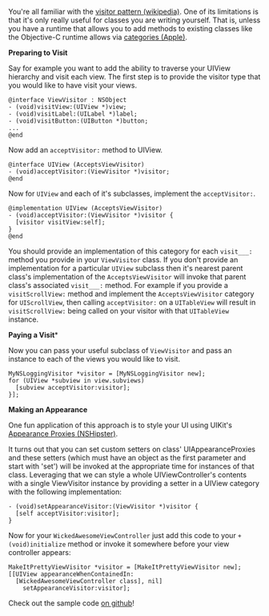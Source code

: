 You're all familiar with the [visitor pattern (wikipedia)](http://en.wikipedia.org/wiki/Visitor_pattern). One of its limitations is that it's only really useful for classes you are writing yourself. That is, unless you have a runtime that allows you to add methods to existing classes like the Objective-C runtime allows via [categories (Apple)](http://developer.apple.com/library/ios/#documentation/cocoa/conceptual/ProgrammingWithObjectiveC/CustomizingExistingClasses/CustomizingExistingClasses.html).


**Preparing to Visit**

Say for example you want to add the ability to traverse your UIView hierarchy and visit each view. The first step is to provide the visitor type that you would like to have visit your views.

    @interface ViewVisitor : NSObject
    - (void)visitView:(UIView *)view;
    - (void)visitLabel:(UILabel *)label;
    - (void)visitButton:(UIButton *)button;
    ...
    @end

Now add an `acceptVisitor:` method to UIView.

    @interface UIView (AcceptsViewVisitor)
    - (void)acceptVisitor:(ViewVisitor *)visitor;
    @end

Now for `UIView` and each of it's subclasses, implement the `acceptVisitor:`.

    @implementation UIView (AcceptsViewVisitor)
    - (void)acceptVisitor:(ViewVisitor *)visitor {
      [visitor visitView:self];
    }
    @end

You should provide an implementation of this category for each `visit___:` method you provide in your `ViewVisitor` class. If you don't provide an implementation for a particular `UIView` subclass then it's nearest parent class's implementation of the `AcceptsViewVisitor` will invoke that parent class's associated `visit___:` method. For example if you provide a `visitScrollView:` method and implement the `AcceptsViewVisitor` category for `UIScrollView`, then calling `acceptVisitor:` on a `UITableView` will result in `visitScrollView:` being called on your visitor with that `UITableView` instance.


**Paying a Visit***

Now you can pass your useful subclass of `ViewVisitor` and pass an instance to each of the views you would like to visit.

    MyNSLoggingVisitor *visitor = [MyNSLoggingVisitor new];
    for (UIView *subview in view.subviews)
      [subview acceptVisitor:visitor];
    }];


**Making an Appearance**

One fun application of this approach is to style your UI using UIKit's [Appearance Proxies (NSHipster)](http://nshipster.com/uiappearance/).

It turns out that you can set custom setters on class' UIAppearanceProxies and these setters (which must have an object as the first parameter and start with 'set') will be invoked at the appropriate time for instances of that class. Leveraging that we can style a whole UIViewController's contents with a single ViewVisitor instance by providing a setter in a UIView category with the following implementation:

    - (void)setAppearanceVisitor:(ViewVisitor *)visitor {
      [self acceptVisitor:visitor];
    }

Now for your `WickedAwesomeViewController` just add this code to your `+ (void)initialize` method or invoke it somewhere before your view controller appears:

    MakeItPrettyViewVisitor *visitor = [MakeItPrettyViewVisitor new];
    [[UIView appearanceWhenContainedIn:
      [WickedAwesomeViewController class], nil]
        setAppearanceVisitor:visitor];

Check out the sample code [on github](https://github.com/derrh/VisitingCategories)!


